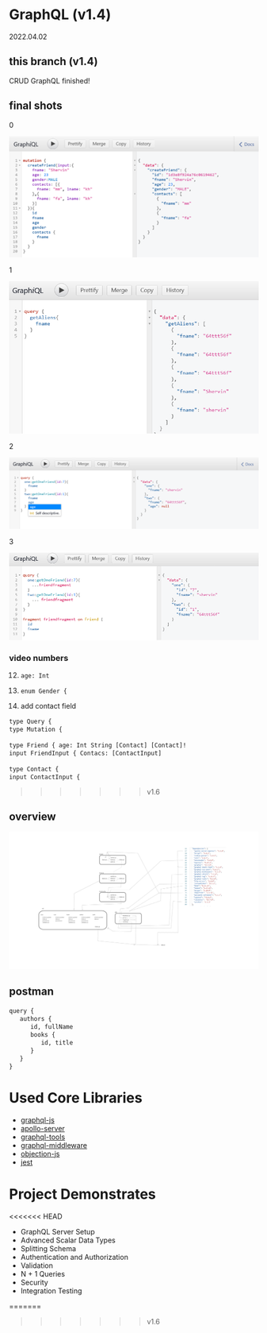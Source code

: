 # GraphQL (v1.4)
2022.04.02

## this branch (v1.4) 
  
CRUD GraphQL finished!
 
## final shots

0
 
![](0.png)

1

![](img/10.png)

2

![](img/11.png)

3

![](img/12.png)

### video numbers

12. `age: Int`
13. `enum Gender { `

14. add contact field

```
type Query {
type Mutation {

type Friend { age: Int String [Contact] [Contact]!
input FriendInput { Contacs: [ContactInput]

type Contact { 
input ContactInput {
```


>>>>>>> v1.6

## overview 

![](architecture.png)


## postman

```
query {
   authors {
      id, fullName
      books {
         id, title 
      }
   }
}
```

# Used Core Libraries

- [graphql-js](https://github.com/graphql/graphql-js)
- [apollo-server](https://github.com/apollographql/apollo-server)
- [graphql-tools](https://github.com/apollographql/graphql-tools)
- [graphql-middleware](https://github.com/prisma/graphql-middleware)
- [objection-js](https://github.com/vincit/objection.js)
- [jest](https://github.com/facebook/jest)

# Project Demonstrates

<<<<<<< HEAD
- GraphQL Server Setup
- Advanced Scalar Data Types
- Splitting Schema
- Authentication and Authorization
- Validation
- N + 1 Queries
- Security
- Integration Testing

 
=======
>>>>>>> v1.6
